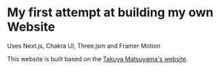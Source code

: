 # My first attempt at building my own Website
Uses Next.js, Chakra UI, Three.jsm and Framer Motion

This website is built based on the <a href='https://www.craftz.dog/' target='_blank'>Takuya Matsuyama's website</a>.
